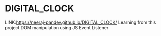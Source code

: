 # DIGITAL_CLOCK
LINK:https://neeraj-pandey.github.io/DIGITAL_CLOCK/
Learning from this project
DOM manipulation using JS
Event Listener
